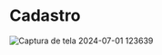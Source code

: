 # Cadastro
![Captura de tela 2024-07-01 123639](https://github.com/user-attachments/assets/835ca65b-0619-47de-8772-b7c7be7a5dfa)
